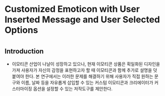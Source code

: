 # Customized Emoticon with User Inserted Message and User Selected Options

#
## **Introduction**

* 이모티콘 산업이 나날이 성장하고 있으나, 현재 이모티콘 상품은 획일화된 디자인을 가져 사용자가 자신의 감정을 표현하고자 할 때 이모티콘과 함께 추가로 설명을 덧붙여야 한다. 본 연구에서는 이러한 문제를 해결하기 위해 사용자가 직접 원하는 문구와 이름, 날짜 등을 자유롭게 삽입할 수 있는 커스텀 이모티콘과 크리에이터가 커스터마이징 옵션을 설정할 수 있는 저작도구를 제안한다.
